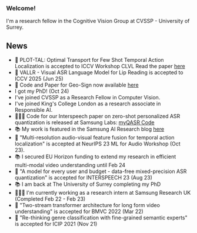 ### Welcome! 
I'm a research fellow in the Cognitive Vision Group at CVSSP - University of Surrey. 
## News
- 📰 PLOT-TAL: Optimal Transport for Few Shot Temporal Action Localization is accepted to ICCV Workshop CLVL Read the paper [here](https://arxiv.org/pdf/2403.18915)
- 📰 VALLR - Visual ASR Language Model for Lip Reading is accepted to ICCV 2025 (Jun 25)
- 📰 Code and Paper for Geo-Sign now available [here](https://github.com/ed-fish/Geo-Sign)
- I got my PhD! (Oct 24)
- I've joined CVSSP as a Research Fellow in Computer Vision. 
- I've joined King's College London as a research associate in Responsible AI. 
- 👨🏻‍🔧 Code for our Interspeech paper on zero-shot personalized ASR quantization is released at Samsung Labs: [myQASR Code]( https://github.com/SamsungLabs/myQASR)
- 📚 My work is featured in the Samsung AI Research blog [here](https://research.samsung.com/blog/A-Model-for-Every-User-and-Budget-Label-Free-and-Personalized-Mixed-Precision-Quantization)
- 📰 "Multi-resolution audio-visual feature fusion for temporal action localization" is accepted at NeurIPS 23 ML for Audio Workshop (Oct 23).
- 📚 I secured EU Horizon funding to extend my research in efficient multi-modal video understanding until Feb 24
- 📰 "A model for every user and budget - data-free mixed-precision ASR quantization" is accepted for INTERSPEECH 23 (Aug 23)
- 📚 I am back at The University of Surrey completing my PhD
- 👨🏻‍🔧 I'm currently working as a research intern at Samsung Research UK (Completed Feb 22 - Feb 23)
- 📰 "Two-stream transformer architecture for long form video understanding" is accepted for BMVC 2022 (Mar 22)
- 📰 "Re-thinking genre classification with fine-grained semantic experts" is accepted for ICIP 2021 (Nov 21)
